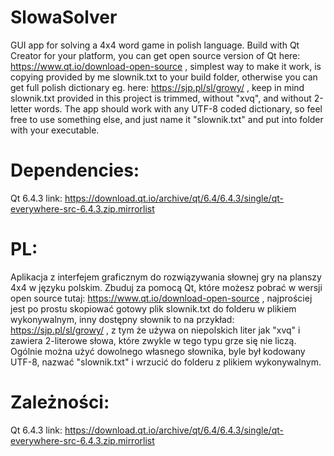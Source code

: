 # SlowaSolver
 GUI app for solving a 4x4 word game in polish language. Build with Qt Creator for your platform, you can get open source version of Qt here: https://www.qt.io/download-open-source , simplest way to make it work, is copying provided by me slownik.txt to your build folder, otherwise you can get full polish dictionary eg. here: https://sjp.pl/sl/growy/ , keep in mind slownik.txt provided in this project is trimmed, without "xvq", and without 2-letter words. The app should work with any UTF-8 coded dictionary, so feel free to use something else, and just name it "slownik.txt" and put into folder with your executable.

# Dependencies: 
Qt 6.4.3 link: https://download.qt.io/archive/qt/6.4/6.4.3/single/qt-everywhere-src-6.4.3.zip.mirrorlist

# PL:

Aplikacja z interfejem graficznym do rozwiązywania słownej gry na planszy 4x4 w języku polskim. Zbuduj za pomocą Qt, które możesz pobrać w wersji open source tutaj:
https://www.qt.io/download-open-source , najprościej jest po prostu skopiować gotowy plik slownik.txt do folderu w plikiem wykonywalnym, inny dostępny słownik to na przykład: https://sjp.pl/sl/growy/ , z tym że używa on niepolskich liter jak "xvq" i zawiera 2-literowe słowa, które zwykle w tego typu grze się nie liczą. Ogólnie można użyć dowolnego własnego słownika, byle był kodowany UTF-8, nazwać "slownik.txt" i wrzucić do folderu z plikiem wykonywalnym. 

# Zależności: 
Qt 6.4.3 link: https://download.qt.io/archive/qt/6.4/6.4.3/single/qt-everywhere-src-6.4.3.zip.mirrorlist